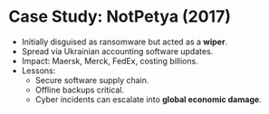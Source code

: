 # Case Study: NotPetya (2017)

- Initially disguised as ransomware but acted as a **wiper**.  
- Spread via Ukrainian accounting software updates.  
- Impact: Maersk, Merck, FedEx, costing billions.  
- Lessons:  
  - Secure software supply chain.  
  - Offline backups critical.  
  - Cyber incidents can escalate into **global economic damage**.
